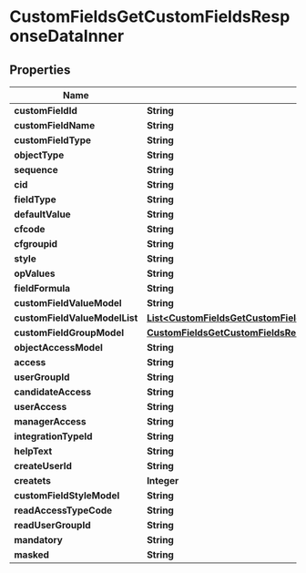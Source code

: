 

# CustomFieldsGetCustomFieldsResponseDataInner


## Properties

| Name | Type | Description | Notes |
|------------ | ------------- | ------------- | -------------|
|**customFieldId** | **String** |  |  [optional] |
|**customFieldName** | **String** |  |  [optional] |
|**customFieldType** | **String** |  |  [optional] |
|**objectType** | **String** |  |  [optional] |
|**sequence** | **String** |  |  [optional] |
|**cid** | **String** |  |  [optional] |
|**fieldType** | **String** |  |  [optional] |
|**defaultValue** | **String** |  |  [optional] |
|**cfcode** | **String** |  |  [optional] |
|**cfgroupid** | **String** |  |  [optional] |
|**style** | **String** |  |  [optional] |
|**opValues** | **String** |  |  [optional] |
|**fieldFormula** | **String** |  |  [optional] |
|**customFieldValueModel** | **String** |  |  [optional] |
|**customFieldValueModelList** | [**List&lt;CustomFieldsGetCustomFieldsResponseDataInnerCustomFieldValueModelListInner&gt;**](CustomFieldsGetCustomFieldsResponseDataInnerCustomFieldValueModelListInner.md) |  |  [optional] |
|**customFieldGroupModel** | [**CustomFieldsGetCustomFieldsResponseDataInnerCustomFieldGroupModel**](CustomFieldsGetCustomFieldsResponseDataInnerCustomFieldGroupModel.md) |  |  [optional] |
|**objectAccessModel** | **String** |  |  [optional] |
|**access** | **String** |  |  [optional] |
|**userGroupId** | **String** |  |  [optional] |
|**candidateAccess** | **String** |  |  [optional] |
|**userAccess** | **String** |  |  [optional] |
|**managerAccess** | **String** |  |  [optional] |
|**integrationTypeId** | **String** |  |  [optional] |
|**helpText** | **String** |  |  [optional] |
|**createUserId** | **String** |  |  [optional] |
|**createts** | **Integer** |  |  [optional] |
|**customFieldStyleModel** | **String** |  |  [optional] |
|**readAccessTypeCode** | **String** |  |  [optional] |
|**readUserGroupId** | **String** |  |  [optional] |
|**mandatory** | **String** |  |  [optional] |
|**masked** | **String** |  |  [optional] |



